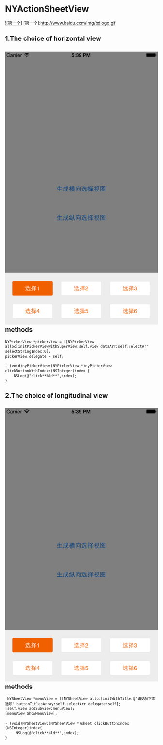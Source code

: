 # NYActionSheetView

<!--[![baidu]](http://baidu.com)  -->
<!--[baidu]:http://www.baidu.com/img/bdlogo.gif "百度Logo"  -->

[![第一个]](https://github.com/miuyor/NYActionSheetView/raw/master/imagesFolder/3.png)
[第一个]:http://www.baidu.com/img/bdlogo.gif

1.The choice of horizontal view
-----

![image](https://github.com/miuyor/NYActionSheetView/raw/master/imagesFolder/0.png)
methods
----
    NYPickerView *pickerView = [[NYPickerView alloc]initPickerViewWithSuperView:self.view dataArr:self.selectArr selectStringIndex:0];
    pickerView.delegate = self;
    
    - (void)nyPickerView:(NYPickerView *)nyPickerView clickButtonWithIndex:(NSInteger)index {
        NSLog(@"click**%ld**",index);
    }


2.The choice of longitudinal view
------

![image](https://github.com/miuyor/NYActionSheetView/raw/master/imagesFolder/0.png)
methods
----
     NYSheetView *menuView = [[NYSheetView alloc]initWithTitle:@"请选择下面选项" buttonTitlesArray:self.selectArr delegate:self];
    [self.view addSubview:menuView];
    [menuView ShowMenuView];
    
    - (void)NYSheetView:(NYSheetView *)sheet clickButtonIndex:(NSInteger)index{
         NSLog(@"click**%ld**",index);
    }
